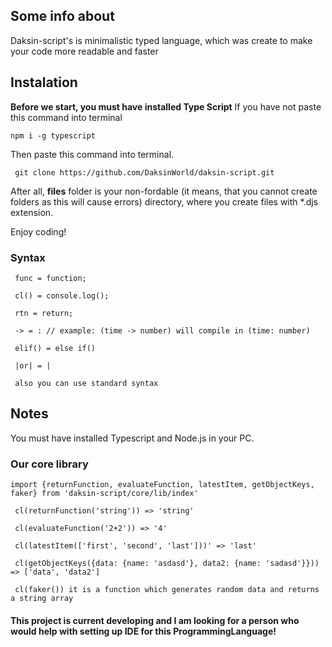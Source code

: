 **Some info about**
-

Daksin-script's is minimalistic typed language, which was create to make your code more readable and faster

**Instalation**
-
**Before we start, you must have installed Type Script**
If you have not paste this command into terminal

`
npm i -g typescript
`

Then paste this command into terminal.

`
git clone https://github.com/DaksinWorld/daksin-script.git`

After all, **files** folder is your 
non-fordable (it means, that you cannot create folders as this will cause errors)
directory, where you create files with *.djs extension.

Enjoy coding!

### Syntax
`
func = function;`

`
cl() = console.log();`

`
rtn = return;`

`
-> = : // example: (time -> number) will compile in (time: number)`

`
elif() = else if()`

`
|or| = |`

`
also you can use standard syntax`

## Notes

You must have installed Typescript and Node.js in your PC.

### Our core library

`
import {returnFunction, evaluateFunction, latestItem, getObjectKeys, faker} from 'daksin-script/core/lib/index'
`

`
cl(returnFunction('string')) => 'string'`

`
cl(evaluateFunction('2+2')) => '4'`

`
cl(latestItem(['first', 'second', 'last']))' => 'last'`

`
cl(getObjectKeys({data: {name: 'asdasd'}, data2: {name: 'sadasd'}})) => ['data', 'data2']`

`
cl(faker()) it is a function which generates random data and returns a string array`

#### This project is current developing and I am looking for a person who would help with setting up IDE for this ProgrammingLanguage!

